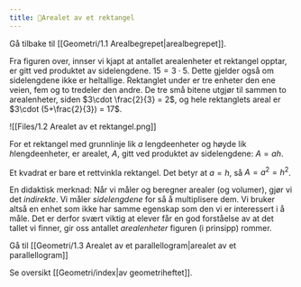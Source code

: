 ```yaml
---
title: 📄Arealet av et rektangel
---
```

Gå tilbake til [[Geometri/1.1 Arealbegrepet|arealbegrepet]].

Fra figuren over, innser vi kjapt at antallet arealenheter et rektangel opptar, er gitt ved produktet av sidelengdene. $15 = 3\cdot 5$. Dette gjelder også om sidelengdene ikke er heltallige. Rektanglet under er tre enheter den ene veien, fem og to tredeler den andre. De tre små bitene utgjør til sammen to arealenheter, siden $3\cdot \frac{2}{3} = 2$, og hele rektanglets areal er $3\cdot (5+\frac{2}{3}) = 17$.

![[Files/1.2 Arealet av et rektangel.png]]

For et rektangel med grunnlinje lik $a$ lengdeenheter og høyde lik $h$lengdeenheter, er arealet, $A$, gitt ved produktet av sidelengdene: $A = ah$.

Et kvadrat er bare et rettvinkla rektangel. Det betyr at $a = h$, så $A=a^2 = h^2$.

En didaktisk merknad: Når vi måler og beregner arealer (og volumer), gjør vi det *indirekte*. Vi måler *sidelengdene* for så å multiplisere dem. Vi bruker altså en enhet som ikke har samme egenskap som den vi er interessert i å måle. Det er derfor svært viktig at elever får en god forståelse av at det tallet vi finner, gir oss antallet *arealenheter* figuren (i prinsipp) rommer.


Gå til [[Geometri/1.3 Arealet av et parallellogram|arealet av et parallellogram]]

Se oversikt [[Geometri/index|av geometriheftet]].